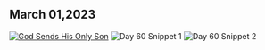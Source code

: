 ## March 01,2023 ##

[![God Sends His Only Son](https://raw.githubusercontent.com/linusjf/CIAY/main/March/jpgs/Day060.jpg)](https://youtu.be/B3-fr7SrRxc "God Sends His Only Son")
![Day 60 Snippet 1](https://raw.githubusercontent.com/linusjf/CIAY/main/March/jpgs/Day60Snippet1.jpg)
![Day 60 Snippet 2](https://raw.githubusercontent.com/linusjf/CIAY/main/March/jpgs/Day60Snippet2.jpg)
